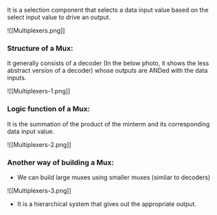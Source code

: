 It is a selection component that selects a data input value based on the select input value to drive an output.

![[Multiplexers.png]]

### Structure of a Mux:
It generally consists of a decoder (In the below photo, it shows the less abstract version of a decoder) whose outputs are ANDed with the data inputs.

![[Multiplexers-1.png]]

### Logic function of a Mux:
It is the summation of the product of the minterm and its corresponding data input value.

![[Multiplexers-2.png]]

### Another way of building a Mux:
- We can build large muxes using smaller muxes (similar to decoders)

![[Multiplexers-3.png]]

- It is a hierarchical system that gives out the appropriate output.
